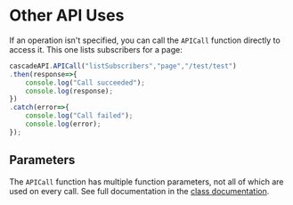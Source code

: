 # Other API Uses

If an operation isn't specified, you can call the `APICall` function directly to access it. This one lists subscribers for a page: 

```javascript
cascadeAPI.APICall("listSubscribers","page","/test/test")
.then(response=>{
    console.log("Call succeeded");
    console.log(response);
})
.catch(error=>{
    console.log("Call failed");
    console.log(error);
});
```

## Parameters

The `APICall` function has multiple function parameters, not all of which are used on every call. See full documentation in the [class documentation](cascade-api.md#Cascade+APICall).